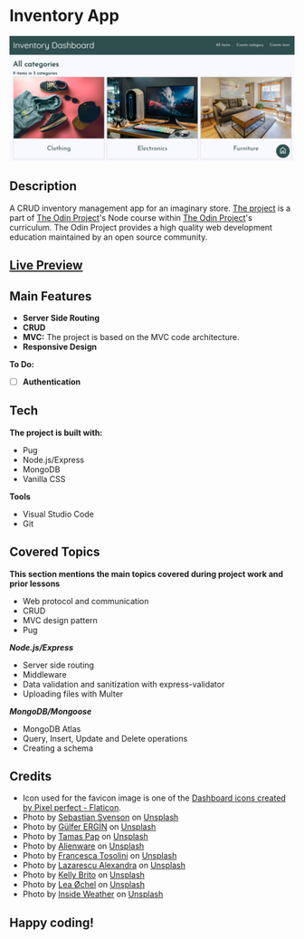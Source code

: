 # Inventory App
![Screenshot of the Inventory App.](/screenshot.png)
## Description
A CRUD inventory management app for an imaginary store. [The project](https://www.theodinproject.com/lessons/nodejs-inventory-application) is a part of [The Odin Project](https://www.theodinproject.com/dashboard)'s Node course within [The Odin Project](https://www.theodinproject.com/dashboard)'s curriculum. The Odin Project provides a high quality web development education maintained by an open source community.
## [Live Preview](https://haminimi-inventory-app.glitch.me)
## Main Features
- **Server Side Routing**
- **CRUD**
- **MVC:** The project is based on the MVC code architecture.
- **Responsive Design**

**To Do:**
- [ ] **Authentication**
## Tech
**The project is built with:**
- Pug
- Node.js/Express
- MongoDB
- Vanilla CSS

**Tools**
- Visual Studio Code
- Git
## Covered Topics
**This section mentions the main topics covered during project work and prior lessons**
- Web protocol and communication
- CRUD
- MVC design pattern
- Pug

***Node.js/Express***
- Server side routing
- Middleware
- Data validation and sanitization with express-validator
- Uploading files with Multer

***MongoDB/Mongoose***
- MongoDB Atlas
- Query, Insert, Update and Delete operations
- Creating a schema
<!-- ## Reflection -->
## Credits
- Icon used for the favicon image is one of the [Dashboard icons created by Pixel perfect - Flaticon](https://www.flaticon.com/free-icons/dashboard).
- Photo by [Sebastian Svenson](https://unsplash.com/@sebastiansvenson?utm_content=creditCopyText&utm_medium=referral&utm_source=unsplash) on [Unsplash](https://unsplash.com/photos/blue-and-white-round-illustration-LpbyDENbQQg?utm_content=creditCopyText&utm_medium=referral&utm_source=unsplash)
- Photo by [Gülfer ERGİN](https://unsplash.com/@gulfergin_01?utm_content=creditCopyText&utm_medium=referral&utm_source=unsplash) on [Unsplash](https://unsplash.com/photos/white-and-brown-book-on-brown-woven-surface-LUGuCtvlk1Q?utm_content=creditCopyText&utm_medium=referral&utm_source=unsplash)
- Photo by [Tamas Pap](https://unsplash.com/@tamasp?utm_content=creditCopyText&utm_medium=referral&utm_source=unsplash) on [Unsplash](https://unsplash.com/photos/pair-of-black-nike-air-force-1-low-top-sneakers-beside-gray-pullover-hoodie-N7lIJLtAegc?utm_content=creditCopyText&utm_medium=referral&utm_source=unsplash)
- Photo by [Alienware](https://unsplash.com/@alienwaregaming?utm_content=creditCopyText&utm_medium=referral&utm_source=unsplash) on [Unsplash](https://unsplash.com/photos/black-flat-screen-computer-monitor-beside-white-computer-keyboard-Hpaq-kBcYHk?utm_content=creditCopyText&utm_medium=referral&utm_source=unsplash)
- Photo by [Francesca Tosolini](https://unsplash.com/@fromitaly?utm_content=creditCopyText&utm_medium=referral&utm_source=unsplash) on [Unsplash](https://unsplash.com/photos/brown-couch-with-two-white-throw-pillows-lLDh9JppH2c?utm_content=creditCopyText&utm_medium=referral&utm_source=unsplash)
- Photo by [Lazarescu Alexandra](https://unsplash.com/@lazares?utm_content=creditCopyText&utm_medium=referral&utm_source=unsplash) on [Unsplash](https://unsplash.com/photos/assorted-color-string-lights-on-christmas-tree-97B0gpHVKT8?utm_content=creditCopyText&utm_medium=referral&utm_source=unsplash)
- Photo by [Kelly Brito](https://unsplash.com/@hellokellybrito?utm_content=creditCopyText&utm_medium=referral&utm_source=unsplash) on [Unsplash](https://unsplash.com/photos/happy-birthday-greeting-card-on-white-surface-m_lPpYBRm9M?utm_content=creditCopyText&utm_medium=referral&utm_source=unsplash)
- Photo by [Lea Øchel](https://unsplash.com/@lealea_leaa?utm_content=creditCopyText&utm_medium=referral&utm_source=unsplash) on [Unsplash](https://unsplash.com/photos/black-leather-zip-up-jacket-on-white-textile-nsRBbE6-YLs?utm_content=creditCopyText&utm_medium=referral&utm_source=unsplash)
- Photo by [Inside Weather](https://unsplash.com/@insideweather?utm_content=creditCopyText&utm_medium=referral&utm_source=unsplash) on [Unsplash](https://unsplash.com/photos/red-fabric-sofa-dbH_vy7vICE?utm_content=creditCopyText&utm_medium=referral&utm_source=unsplash)
## Happy coding!
